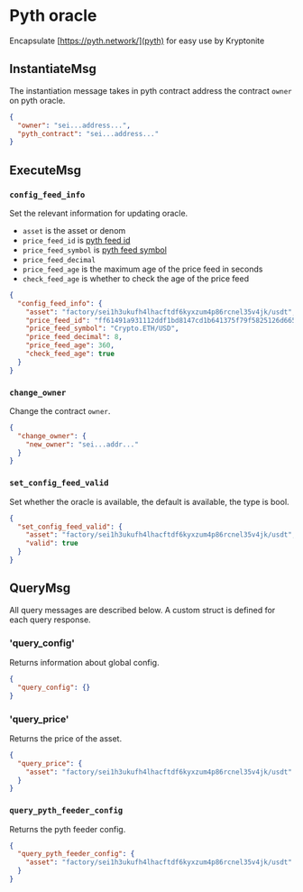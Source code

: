 # Pyth oracle

Encapsulate [https://pyth.network/](pyth) for easy use by Kryptonite

## InstantiateMsg

The instantiation message takes in pyth contract address the contract `owner` on pyth oracle.

```json
{
  "owner": "sei...address...",
  "pyth_contract": "sei...address..."
}
```

## ExecuteMsg

### `config_feed_info`

Set the relevant information for updating oracle.

- `asset` is the asset or denom
- `price_feed_id` is [pyth feed id](https://pyth.network/developers/price-feed-ids)
- `price_feed_symbol` is [pyth feed symbol](https://pyth.network/developers/price-feed-ids)
- `price_feed_decimal` 
- `price_feed_age` is the maximum age of the price feed in seconds
- `check_feed_age` is whether to check the age of the price feed

```json
{
  "config_feed_info": {
    "asset": "factory/sei1h3ukufh4lhacftdf6kyxzum4p86rcnel35v4jk/usdt",
    "price_feed_id": "ff61491a931112ddf1bd8147cd1b641375f79f5825126d665480874634fd0ace",
    "price_feed_symbol": "Crypto.ETH/USD",
    "price_feed_decimal": 8,
    "price_feed_age": 360,
    "check_feed_age": true
  }
}
```

### `change_owner`

Change the contract `owner`.

```json
{
  "change_owner": {
    "new_owner": "sei...addr..."
  }
}
```

### `set_config_feed_valid`

Set whether the oracle is available, the default is available, the type is bool.

```json
{
  "set_config_feed_valid": {
    "asset": "factory/sei1h3ukufh4lhacftdf6kyxzum4p86rcnel35v4jk/usdt",
    "valid": true
  }
}
```

## QueryMsg

All query messages are described below. A custom struct is defined for each query response.

### 'query_config'

Returns information about global config.

```json
{
  "query_config": {}
}
```

### 'query_price'

Returns the price of the asset.

```json
{
  "query_price": {
    "asset": "factory/sei1h3ukufh4lhacftdf6kyxzum4p86rcnel35v4jk/usdt"
  }
}
```

### `query_pyth_feeder_config`

Returns the pyth feeder config.

```json
{
  "query_pyth_feeder_config": {
    "asset": "factory/sei1h3ukufh4lhacftdf6kyxzum4p86rcnel35v4jk/usdt"
  }
}
```
